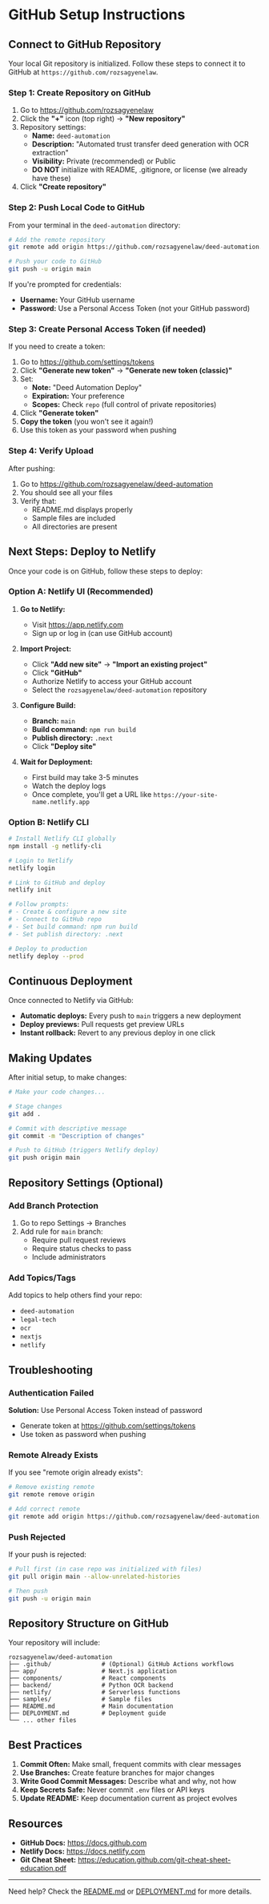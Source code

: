 # GitHub Setup Instructions

## Connect to GitHub Repository

Your local Git repository is initialized. Follow these steps to connect it to GitHub at `https://github.com/rozsagyenelaw`.

### Step 1: Create Repository on GitHub

1. Go to https://github.com/rozsagyenelaw
2. Click the **"+"** icon (top right) → **"New repository"**
3. Repository settings:
   - **Name:** `deed-automation`
   - **Description:** "Automated trust transfer deed generation with OCR extraction"
   - **Visibility:** Private (recommended) or Public
   - **DO NOT** initialize with README, .gitignore, or license (we already have these)
4. Click **"Create repository"**

### Step 2: Push Local Code to GitHub

From your terminal in the `deed-automation` directory:

```bash
# Add the remote repository
git remote add origin https://github.com/rozsagyenelaw/deed-automation.git

# Push your code to GitHub
git push -u origin main
```

If you're prompted for credentials:
- **Username:** Your GitHub username
- **Password:** Use a Personal Access Token (not your GitHub password)

### Step 3: Create Personal Access Token (if needed)

If you need to create a token:

1. Go to https://github.com/settings/tokens
2. Click **"Generate new token"** → **"Generate new token (classic)"**
3. Set:
   - **Note:** "Deed Automation Deploy"
   - **Expiration:** Your preference
   - **Scopes:** Check `repo` (full control of private repositories)
4. Click **"Generate token"**
5. **Copy the token** (you won't see it again!)
6. Use this token as your password when pushing

### Step 4: Verify Upload

After pushing:

1. Go to https://github.com/rozsagyenelaw/deed-automation
2. You should see all your files
3. Verify that:
   - README.md displays properly
   - Sample files are included
   - All directories are present

## Next Steps: Deploy to Netlify

Once your code is on GitHub, follow these steps to deploy:

### Option A: Netlify UI (Recommended)

1. **Go to Netlify:**
   - Visit https://app.netlify.com
   - Sign up or log in (can use GitHub account)

2. **Import Project:**
   - Click **"Add new site"** → **"Import an existing project"**
   - Click **"GitHub"**
   - Authorize Netlify to access your GitHub account
   - Select the `rozsagyenelaw/deed-automation` repository

3. **Configure Build:**
   - **Branch:** `main`
   - **Build command:** `npm run build`
   - **Publish directory:** `.next`
   - Click **"Deploy site"**

4. **Wait for Deployment:**
   - First build may take 3-5 minutes
   - Watch the deploy logs
   - Once complete, you'll get a URL like `https://your-site-name.netlify.app`

### Option B: Netlify CLI

```bash
# Install Netlify CLI globally
npm install -g netlify-cli

# Login to Netlify
netlify login

# Link to GitHub and deploy
netlify init

# Follow prompts:
# - Create & configure a new site
# - Connect to GitHub repo
# - Set build command: npm run build
# - Set publish directory: .next

# Deploy to production
netlify deploy --prod
```

## Continuous Deployment

Once connected to Netlify via GitHub:

- **Automatic deploys:** Every push to `main` triggers a new deployment
- **Deploy previews:** Pull requests get preview URLs
- **Instant rollback:** Revert to any previous deploy in one click

## Making Updates

After initial setup, to make changes:

```bash
# Make your code changes...

# Stage changes
git add .

# Commit with descriptive message
git commit -m "Description of changes"

# Push to GitHub (triggers Netlify deploy)
git push origin main
```

## Repository Settings (Optional)

### Add Branch Protection

1. Go to repo Settings → Branches
2. Add rule for `main` branch:
   - Require pull request reviews
   - Require status checks to pass
   - Include administrators

### Add Topics/Tags

Add topics to help others find your repo:
- `deed-automation`
- `legal-tech`
- `ocr`
- `nextjs`
- `netlify`

## Troubleshooting

### Authentication Failed

**Solution:** Use Personal Access Token instead of password
- Generate token at https://github.com/settings/tokens
- Use token as password when pushing

### Remote Already Exists

If you see "remote origin already exists":
```bash
# Remove existing remote
git remote remove origin

# Add correct remote
git remote add origin https://github.com/rozsagyenelaw/deed-automation.git
```

### Push Rejected

If your push is rejected:
```bash
# Pull first (in case repo was initialized with files)
git pull origin main --allow-unrelated-histories

# Then push
git push -u origin main
```

## Repository Structure on GitHub

Your repository will include:

```
rozsagyenelaw/deed-automation
├── .github/              # (Optional) GitHub Actions workflows
├── app/                  # Next.js application
├── components/           # React components
├── backend/              # Python OCR backend
├── netlify/              # Serverless functions
├── samples/              # Sample files
├── README.md             # Main documentation
├── DEPLOYMENT.md         # Deployment guide
└── ... other files
```

## Best Practices

1. **Commit Often:** Make small, frequent commits with clear messages
2. **Use Branches:** Create feature branches for major changes
3. **Write Good Commit Messages:** Describe what and why, not how
4. **Keep Secrets Safe:** Never commit `.env` files or API keys
5. **Update README:** Keep documentation current as project evolves

## Resources

- **GitHub Docs:** https://docs.github.com
- **Netlify Docs:** https://docs.netlify.com
- **Git Cheat Sheet:** https://education.github.com/git-cheat-sheet-education.pdf

---

Need help? Check the [README.md](./README.md) or [DEPLOYMENT.md](./DEPLOYMENT.md) for more details.
